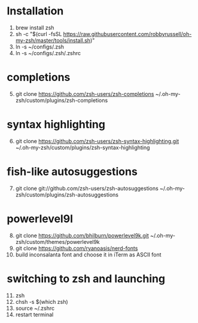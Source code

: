 # Installation
1) brew install zsh
2) sh -c "$(curl -fsSL https://raw.githubusercontent.com/robbyrussell/oh-my-zsh/master/tools/install.sh)"
3) ln -s ~/configs/.zsh
4) ln -s ~/configs/.zsh/.zshrc

# completions
5) git clone https://github.com/zsh-users/zsh-completions ~/.oh-my-zsh/custom/plugins/zsh-completions

# syntax highlighting
6) git clone https://github.com/zsh-users/zsh-syntax-highlighting.git ~/.oh-my-zsh/custom/plugins/zsh-syntax-highlighting

# fish-like autosuggestions
7) git clone git://github.com/zsh-users/zsh-autosuggestions ~/.oh-my-zsh/custom/plugins/zsh-autosuggestions

# powerlevel9l
8) git clone https://github.com/bhilburn/powerlevel9k.git ~/.oh-my-zsh/custom/themes/powerlevel9k
9) git clone https://github.com/ryanoasis/nerd-fonts
10) build inconsalanta font and choose it in iTerm as ASCII font

# switching to zsh and launching
11) zsh
12) chsh -s $(which zsh)
13) source ~/.zshrc 
14) restart terminal
